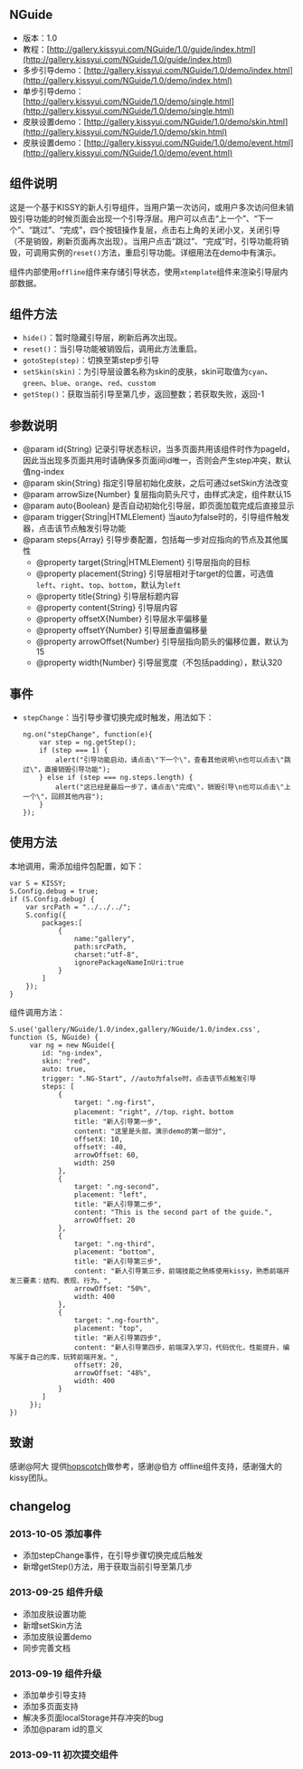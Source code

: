 ## NGuide

* 版本：1.0
* 教程：[http://gallery.kissyui.com/NGuide/1.0/guide/index.html](http://gallery.kissyui.com/NGuide/1.0/guide/index.html)
* 多步引导demo：[http://gallery.kissyui.com/NGuide/1.0/demo/index.html](http://gallery.kissyui.com/NGuide/1.0/demo/index.html)
* 单步引导demo：[http://gallery.kissyui.com/NGuide/1.0/demo/single.html](http://gallery.kissyui.com/NGuide/1.0/demo/single.html)
* 皮肤设置demo：[http://gallery.kissyui.com/NGuide/1.0/demo/skin.html](http://gallery.kissyui.com/NGuide/1.0/demo/skin.html)
* 皮肤设置demo：[http://gallery.kissyui.com/NGuide/1.0/demo/event.html](http://gallery.kissyui.com/NGuide/1.0/demo/event.html)

## 组件说明

这是一个基于KISSY的新人引导组件，当用户第一次访问，或用户多次访问但未销毁引导功能的时候页面会出现一个引导浮层。用户可以点击“上一个”、“下一个”、“跳过”、“完成”，四个按钮操作复层，点击右上角的关闭小叉，关闭引导（不是销毁，刷新页面再次出现）。当用户点击“跳过”、“完成”时，引导功能将销毁，可调用实例的`reset()`方法，重启引导功能。详细用法在demo中有演示。

组件内部使用`offline`组件来存储引导状态，使用`xtemplate`组件来渲染引导层内部数据。

## 组件方法

* `hide()`：暂时隐藏引导层，刷新后再次出现。
* `reset()`：当引导功能被销毁后，调用此方法重启。
* `gotoStep(step)`：切换至第step步引导
* `setSkin(skin)`：为引导层设置名称为skin的皮肤，skin可取值为`cyan`、`green`、`blue`、`orange`、`red`、`cusstom`
* `getStep()`：获取当前引导至第几步，返回整数；若获取失败，返回-1

## 参数说明

* @param id{String} 记录引导状态标识，当多页面共用该组件时作为pageId，因此当出现多页面共用时请确保多页面间id唯一，否则会产生step冲突，默认值ng-index
* @param skin{String} 指定引导层初始化皮肤，之后可通过setSkin方法改变
* @param arrowSize{Number} 复层指向箭头尺寸，由样式决定，组件默认15
* @param auto{Boolean} 是否自动初始化引导层，即页面加载完成后直接显示
* @param trigger{String|HTMLElement} 当auto为false时的，引导组件触发器，点击该节点触发引导功能
* @param steps{Array} 引导步奏配置，包括每一步对应指向的节点及其他属性
    - @property target{String|HTMLElement} 引导层指向的目标
    - @property placement{String} 引导层相对于target的位置，可选值`left`、`right`、`top`、`bottom`，默认为`left`
    - @property title{String} 引导层标题内容
    - @property content{String} 引导层内容
    - @property offsetX{Number} 引导层水平偏移量
    - @property offsetY{Number} 引导层垂直偏移量
    - @property arrowOffset{Number} 引导层指向箭头的偏移位置，默认为15
    - @property width{Number} 引导层宽度（不包括padding），默认320

## 事件

* `stepChange`：当引导步骤切换完成时触发，用法如下：

    ```
    ng.on("stepChange", function(e){
        var step = ng.getStep();
        if (step === 1) {
            alert("引导功能启动，请点击\"下一个\"，查看其他说明\n也可以点击\"跳过\"，直接销毁引导功能");
        } else if (step === ng.steps.length) {
            alert("这已经是最后一步了，请点击\"完成\"，销毁引导\n也可以点击\"上一个\"，回顾其他内容");
        }
    });    
    ```

## 使用方法

本地调用，需添加组件包配置，如下：

```
var S = KISSY;
S.Config.debug = true;
if (S.Config.debug) {
    var srcPath = "../../../";
    S.config({
        packages:[
            {
                name:"gallery",
                path:srcPath,
                charset:"utf-8",
                ignorePackageNameInUri:true
            }
        ]
    });
}
```
组件调用方法：

```
S.use('gallery/NGuide/1.0/index,gallery/NGuide/1.0/index.css', function (S, NGuide) {
     var ng = new NGuide({
        id: "ng-index",
        skin: "red",
        auto: true,
        trigger: ".NG-Start", //auto为false时，点击该节点触发引导
        steps: [
            {
                target: ".ng-first",
                placement: "right", //top、right、bottom
                title: "新人引导第一步",
                content: "这里是头部，演示demo的第一部分",
                offsetX: 10,
                offsetY: -40,
                arrowOffset: 60,
                width: 250
            },
            {
                target: ".ng-second",
                placement: "left",
                title: "新人引导第二步",
                content: "This is the second part of the guide.",
                arrowOffset: 20
            },
            {
                target: ".ng-third",
                placement: "bottom",
                title: "新人引导第三步",
                content: "新人引导第三步，前端技能之熟练使用kissy，熟悉前端开发三要素：结构、表现、行为。",
                arrowOffset: "50%",
                width: 400
            },
            {
                target: ".ng-fourth",
                placement: "top",
                title: "新人引导第四步",
                content: "新人引导第四步，前端深入学习，代码优化，性能提升，编写属于自己的库，玩转前端开发。",
                offsetY: 20,
                arrowOffset: "48%",
                width: 400
            }
        ]
     });
})
```

## 致谢

感谢@阿大 提供[hopscotch](http://linkedin.github.io/hopscotch/)做参考，感谢@伯方 offline组件支持，感谢强大的kissy团队。

## changelog

### 2013-10-05 添加事件

- 添加stepChange事件，在引导步骤切换完成后触发
- 新增getStep()方法，用于获取当前引导至第几步

### 2013-09-25 组件升级

- 添加皮肤设置功能
- 新增setSkin方法
- 添加皮肤设置demo
- 同步完善文档

### 2013-09-19 组件升级

- 添加单步引导支持
- 添加多页面支持
- 解决多页面localStorage并存冲突的bug
- 添加@param id的意义

### 2013-09-11 初次提交组件


